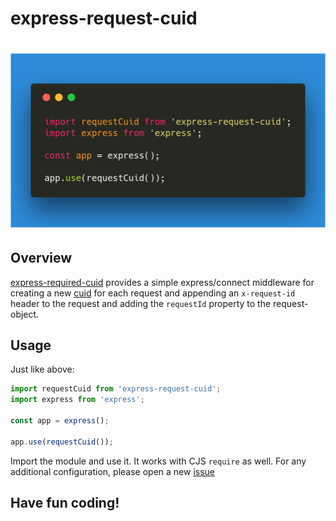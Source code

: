 # express-request-cuid

# [![express-request-cuid](docs/carbon.png)](https://github.com/nicolaischmid/express-request-cuid)


## Overview
[express-required-cuid](https://github.com/nicolaischmid/express-request-cuid) provides a simple express/connect middleware for creating a new [cuid](https://github.com/ericelliott/cuid) for each request and appending an `x-request-id` header to the request and adding the `requestId` property to the request-object.

## Usage
Just like above:

```javascript
import requestCuid from 'express-request-cuid';
import express from 'express';

const app = express();

app.use(requestCuid());
```
Import the module and use it. It works with CJS `require` as well. For any additional configuration, please open a new [issue](https://github.com/nicolaischmid/express-request-cuid)

## Have fun coding!

